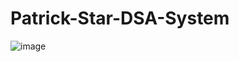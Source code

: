 # Patrick-Star-DSA-System
![image](https://user-images.githubusercontent.com/85553852/172541342-659b1f58-9638-477a-ac89-c07f6863360c.png)
